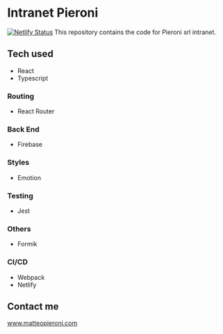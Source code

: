 # Intranet Pieroni

[![Netlify Status](https://api.netlify.com/api/v1/badges/6aeac518-81a4-4ff7-8e30-dc6e48e0fe89/deploy-status)](https://app.netlify.com/sites/cranky-ritchie-0c6605/deploys)
This repository contains the code for Pieroni srl intranet.

## Tech used

- React
- Typescript

### Routing
- React Router

### Back End
- Firebase

### Styles
- Emotion

### Testing
- Jest

### Others
- Formik

### CI/CD
- Webpack
- Netlify

## Contact me
www.matteopieroni.com